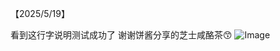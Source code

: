 【2025/5/19】

看到这行字说明测试成功了
谢谢饼酱分享的芝士咸酪茶😙
![Image](https://github.com/user-attachments/assets/3e019ffa-8830-458b-a3b7-0660393213b1)